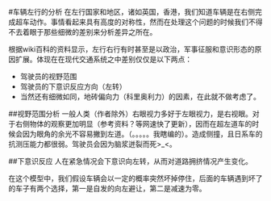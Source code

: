 #车辆左行的分析
在左行国家和地区，诸如英国，香港，我们知道车辆是在右侧完成超车动作。事情看起来具有高度的对称性，然而在处理这个问题的时候我们不得不去着眼于那些细微的差别来分析差异之所在。

根据wiki百科的资料显示，左行右行有时甚至是以政治，军事征服和意识形态的原因扩展。体现在在现代交通系统之中差别仅仅是以下两点：
	
* 驾驶员的视野范围
* 驾驶员的下意识反应方向（左转）
* 当然还有细微如同，地砖偏向力（科里奥利力）的因素，在此就不做考虑了。

##视野范围分析
一般人类（作者除外）右眼视力多好于左眼视力，是右视眼。对于右侧物体的观察更加明显（参考资料？等网速快了更新），因而在超左道车的时候会因为眼角的余光不容易撇到左道。（。。。。。我瞎编的）。造成侧撞，且日系车的抗测压能力都很弱。驾驶员会因为脑浆迸裂而死>_<。

##下意识反应
人在紧急情况会下意识向左转，从而对道路拥挤情况产生变化。

在这个模型中，我们假设车辆会以一定的概率突然坏掉停住，后面的车辆遇到坏了的车子有两个选择，第一是自发的向左避让，第二是减速为零。
